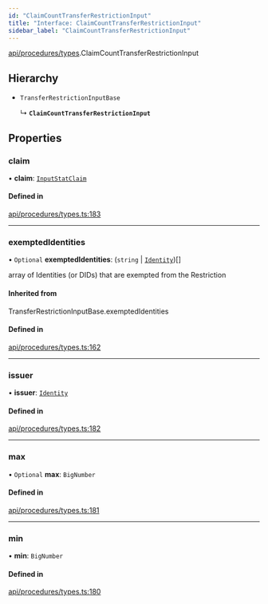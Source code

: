 ```yaml
---
id: "ClaimCountTransferRestrictionInput"
title: "Interface: ClaimCountTransferRestrictionInput"
sidebar_label: "ClaimCountTransferRestrictionInput"
---
```


[api/procedures/types](../../../../../modules/API/Procedures/Types/Types.md).ClaimCountTransferRestrictionInput

## Hierarchy

- `TransferRestrictionInputBase`

  ↳ **`ClaimCountTransferRestrictionInput`**

## Properties

### claim

• **claim**: [`InputStatClaim`](../../../../../modules/Types/Types.md#inputstatclaim)

#### Defined in

[api/procedures/types.ts:183](https://github.com/PolymeshAssociation/polymesh-sdk/blob/2d3ac2aea/src/api/procedures/types.ts#L183)

___

### exemptedIdentities

• `Optional` **exemptedIdentities**: (`string` \| [`Identity`](../../../../../classes/API/Entities/Identity/Identity.md))[]

array of Identities (or DIDs) that are exempted from the Restriction

#### Inherited from

TransferRestrictionInputBase.exemptedIdentities

#### Defined in

[api/procedures/types.ts:162](https://github.com/PolymeshAssociation/polymesh-sdk/blob/2d3ac2aea/src/api/procedures/types.ts#L162)

___

### issuer

• **issuer**: [`Identity`](../../../../../classes/API/Entities/Identity/Identity.md)

#### Defined in

[api/procedures/types.ts:182](https://github.com/PolymeshAssociation/polymesh-sdk/blob/2d3ac2aea/src/api/procedures/types.ts#L182)

___

### max

• `Optional` **max**: `BigNumber`

#### Defined in

[api/procedures/types.ts:181](https://github.com/PolymeshAssociation/polymesh-sdk/blob/2d3ac2aea/src/api/procedures/types.ts#L181)

___

### min

• **min**: `BigNumber`

#### Defined in

[api/procedures/types.ts:180](https://github.com/PolymeshAssociation/polymesh-sdk/blob/2d3ac2aea/src/api/procedures/types.ts#L180)
